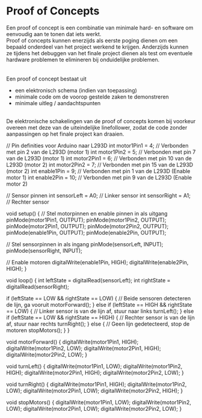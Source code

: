 # Proof of Concepts

Een proof of concept is een combinatie van minimale hard- en software om eenvoudig aan te tonen dat iets werkt.  
Proof of concepts kunnen enerzijds als eerste poging dienen om een bepaald onderdeel van het project werkend te krijgen. Anderzijds kunnen ze tijdens het debuggen van het finale project dienen als test om eventuele hardware problemen te elimineren bij onduidelijke problemen.
<br />  
<br />
Een proof of concept bestaat uit
* een elektronisch schema (indien van toepassing)
* minimale code om de voorop gestelde zaken te demonstreren
* minimale uitleg / aandachtspunten
<br />
De elektronische schakelingen van de proof of concepts komen bij voorkeur overeen met deze van de uiteindelijke linefollower, zodat de code zonder aanpassingen op het finale project kan draaien.

// Pin definities voor Arduino naar L293D
int motor1Pin1 = 4;  // Verbonden met pin 2 van de L293D (motor 1)
int motor1Pin2 = 5;  // Verbonden met pin 7 van de L293D (motor 1)
int motor2Pin1 = 6;  // Verbonden met pin 10 van de L293D (motor 2)
int motor2Pin2 = 7;  // Verbonden met pin 15 van de L293D (motor 2)
int enable1Pin = 9;  // Verbonden met pin 1 van de L293D (Enable motor 1)
int enable2Pin = 10; // Verbonden met pin 9 van de L293D (Enable motor 2)

// Sensor pinnen
int sensorLeft = A0;  // Linker sensor
int sensorRight = A1; // Rechter sensor

void setup() {
  // Stel motorpinnen en enable pinnen in als uitgang
  pinMode(motor1Pin1, OUTPUT);
  pinMode(motor1Pin2, OUTPUT);
  pinMode(motor2Pin1, OUTPUT);
  pinMode(motor2Pin2, OUTPUT);
  pinMode(enable1Pin, OUTPUT);
  pinMode(enable2Pin, OUTPUT);

  // Stel sensorpinnen in als ingang
  pinMode(sensorLeft, INPUT);
  pinMode(sensorRight, INPUT);

  // Enable motoren
  digitalWrite(enable1Pin, HIGH);
  digitalWrite(enable2Pin, HIGH);
}

void loop() {
  int leftState = digitalRead(sensorLeft);
  int rightState = digitalRead(sensorRight);

  if (leftState == LOW && rightState == LOW) {
    // Beide sensoren detecteren de lijn, ga vooruit
    motorForward();
  } else if (leftState == HIGH && rightState == LOW) {
    // Linker sensor is van de lijn af, stuur naar links
    turnLeft();
  } else if (leftState == LOW && rightState == HIGH) {
    // Rechter sensor is van de lijn af, stuur naar rechts
    turnRight();
  } else {
    // Geen lijn gedetecteerd, stop de motoren
    stopMotors();
  }
}

void motorForward() {
  digitalWrite(motor1Pin1, HIGH);
  digitalWrite(motor1Pin2, LOW);
  digitalWrite(motor2Pin1, HIGH);
  digitalWrite(motor2Pin2, LOW);
}

void turnLeft() {
  digitalWrite(motor1Pin1, LOW);
  digitalWrite(motor1Pin2, HIGH);
  digitalWrite(motor2Pin1, HIGH);
  digitalWrite(motor2Pin2, LOW);
}

void turnRight() {
  digitalWrite(motor1Pin1, HIGH);
  digitalWrite(motor1Pin2, LOW);
  digitalWrite(motor2Pin1, LOW);
  digitalWrite(motor2Pin2, HIGH);
}

void stopMotors() {
  digitalWrite(motor1Pin1, LOW);
  digitalWrite(motor1Pin2, LOW);
  digitalWrite(motor2Pin1, LOW);
  digitalWrite(motor2Pin2, LOW);
}
